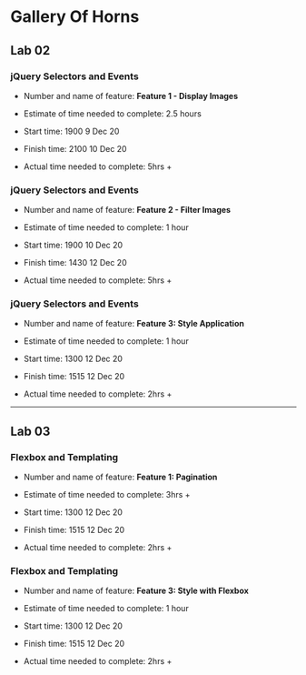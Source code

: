 # Gallery Of Horns

## Lab 02

### jQuery Selectors and Events

- Number and name of feature: **Feature 1 - Display Images**

- Estimate of time needed to complete: 2.5 hours

- Start time: 1900  9 Dec 20

- Finish time: 2100  10 Dec 20

- Actual time needed to complete: 5hrs +

### jQuery Selectors and Events

- Number and name of feature: **Feature 2 - Filter Images**

- Estimate of time needed to complete: 1 hour

- Start time: 1900  10 Dec 20

- Finish time: 1430  12 Dec 20

- Actual time needed to complete: 5hrs +

### jQuery Selectors and Events

- Number and name of feature: **Feature 3: Style Application**

- Estimate of time needed to complete: 1 hour

- Start time: 1300  12 Dec 20

- Finish time: 1515 12 Dec 20

- Actual time needed to complete: 2hrs +

---

## Lab 03

### Flexbox and Templating

- Number and name of feature: **Feature 1: Pagination**

- Estimate of time needed to complete: 3hrs +

- Start time: 1300  12 Dec 20

- Finish time: 1515 12 Dec 20

- Actual time needed to complete: 2hrs +

<!-- ### Flexbox and Templating

- Number and name of feature: **Feature 2: Templating**

- Estimate of time needed to complete: 1 hour

- Start time: 1300  12 Dec 20

- Finish time: 1515 12 Dec 20

- Actual time needed to complete: 2hrs + -->

### Flexbox and Templating

- Number and name of feature: **Feature 3: Style with Flexbox**

- Estimate of time needed to complete: 1 hour

- Start time: 1300  12 Dec 20

- Finish time: 1515 12 Dec 20

- Actual time needed to complete: 2hrs +

<!-- ### Flexbox and Templating

- Number and name of feature: **Feature 4: Sort the images**

- Estimate of time needed to complete: () hour

- Start time: 1300  12 Dec 20

- Finish time: 1515 12 Dec 20

- Actual time needed to complete: 2hrs + -->
